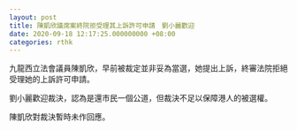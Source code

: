 ```yaml
---
layout: post
title: 陳凱欣議席案終院拒受理其上訴許可申請　劉小麗歡迎
date: 2020-09-18 12:17:25.000000000 +08:00
categories: rthk
---
```


九龍西立法會議員陳凱欣，早前被裁定並非妥為當選，她提出上訴，終審法院拒絕受理她的上訴許可申請。

劉小麗歡迎裁決，認為是還市民一個公道，但裁決不足以保障港人的被選權。

陳凱欣對裁決暫時未作回應。
